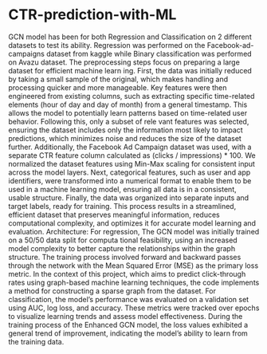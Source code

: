 # CTR-prediction-with-ML
GCN model has been for both Regression and Classification on 2 different datasets to
 test its ability. Regression was performed on the Facebook-ad-campaigns dataset from
 kaggle while Binary classification was performed on Avazu dataset.
  The preprocessing steps focus on preparing a large dataset for efficient machine learn
ing. First, the data was initially reduced by taking a small sample of the original, which
 makes handling and processing quicker and more manageable. Key features were then
 engineered from existing columns, such as extracting specific time-related elements (hour
 of day and day of month) from a general timestamp. This allows the model to potentially
 learn patterns based on time-related user behavior. Following this, only a subset of rele
vant features was selected, ensuring the dataset includes only the information most likely
 to impact predictions, which minimizes noise and reduces the size of the dataset further.
 Additionally, the Facebook Ad Campaign dataset was used, with a separate CTR feature
 column calculated as (clicks / impressions) * 100. We normalized the dataset features
 using Min-Max scaling for consistent input across the model layers.
 Next, categorical features, such as user and app identifiers, were transformed into a
 numerical format to enable them to be used in a machine learning model, ensuring all
 data is in a consistent, usable structure. Finally, the data was organized into separate
 inputs and target labels, ready for training. This process results in a streamlined, efficient
 dataset that preserves meaningful information, reduces computational complexity, and
 optimizes it for accurate model learning and evaluation.
 Architecture: 
  For regression, The GCN model was initially trained on a 50/50 data split for computa
tional feasibility, using an increased model complexity to better capture the relationships
 within the graph structure. The training process involved forward and backward passes
 through the network with the Mean Squared Error (MSE) as the primary loss metric. In
 the context of this project, which aims to predict click-through rates using graph-based
 machine learning techniques, the code implements a method for constructing a sparse
 graph from the dataset. 
 For classification, the model’s performance was evaluated on a validation set using AUC, log loss, and
 accuracy. These metrics were tracked over epochs to visualize learning trends and assess
 model effectiveness. During the training process of the Enhanced GCN model, the loss
 values exhibited a general trend of improvement, indicating the model’s ability to learn
 from the training data.

 
